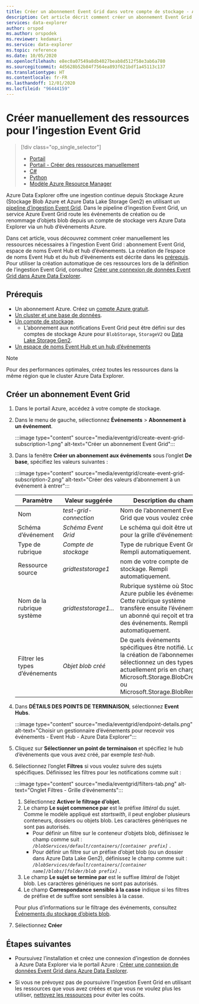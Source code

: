 ```yaml
---
title: Créer un abonnement Event Grid dans votre compte de stockage - Azure Data Explorer
description: Cet article décrit comment créer un abonnement Event Grid dans votre compte de stockage dans Azure Data Explorer.
services: data-explorer
author: orspod
ms.author: orspodek
ms.reviewer: kedamari
ms.service: data-explorer
ms.topic: reference
ms.date: 10/05/2020
ms.openlocfilehash: e8ec0a07549a8db4027beab8d512f58e3ab6a780
ms.sourcegitcommit: 4d5628b52b84f7564ea893f621bdf1a45113c137
ms.translationtype: HT
ms.contentlocale: fr-FR
ms.lasthandoff: 12/01/2020
ms.locfileid: "96444159"
---
```

# <a name="manually-create-resources-for-event-grid-ingestion"></a>Créer manuellement des ressources pour l’ingestion Event Grid

> [!div class="op_single_selector"]
> * [Portail](ingest-data-event-grid.md)
> * [Portail - Créer des ressources manuellement](ingest-data-event-grid-manual.md)
> * [C#](data-connection-event-grid-csharp.md)
> * [Python](data-connection-event-grid-python.md)
> * [Modèle Azure Resource Manager](data-connection-event-grid-resource-manager.md)

Azure Data Explorer offre une ingestion continue depuis Stockage Azure (Stockage Blob Azure et Azure Data Lake Storage Gen2) en utilisant un [pipeline d’ingestion Event Grid](ingest-data-event-grid-overview.md). Dans le pipeline d’ingestion Event Grid, un service Azure Event Grid route les événements de création ou de renommage d’objets blob depuis un compte de stockage vers Azure Data Explorer via un hub d’événements Azure.

Dans cet article, vous découvrez comment créer manuellement les ressources nécessaires à l’ingestion Event Grid : abonnement Event Grid, espace de noms Event Hub et hub d’événements. La création de l’espace de noms Event Hub et du hub d’événements est décrite dans les [prérequis](#prerequisites). Pour utiliser la création automatique de ces ressources lors de la définition de l’ingestion Event Grid, consultez [Créer une connexion de données Event Grid dans Azure Data Explorer](ingest-data-event-grid.md#create-an-event-grid-data-connection-in-azure-data-explorer).

## <a name="prerequisites"></a>Prérequis

* Un abonnement Azure. Créez un [compte Azure gratuit](https://azure.microsoft.com/free/).
* [Un cluster et une base de données](create-cluster-database-portal.md).
* [Un compte de stockage](/azure/storage/common/storage-quickstart-create-account?tabs=azure-portal).
    * L’abonnement aux notifications Event Grid peut être défini sur des comptes de stockage Azure pour `BlobStorage`, `StorageV2` ou [Data Lake Storage Gen2](/azure/storage/blobs/data-lake-storage-introduction).
* [Un espace de noms Event Hub et un hub d’événements](/azure/event-hubs/event-hubs-create)

> [!NOTE]
> Pour des performances optimales, créez toutes les ressources dans la même région que le cluster Azure Data Explorer.

## <a name="create-an-event-grid-subscription"></a>Créer un abonnement Event Grid
 
1. Dans le portail Azure, accédez à votre compte de stockage.
1. Dans le menu de gauche, sélectionnez **Événements** > **Abonnement à un événement**.

     :::image type="content" source="media/eventgrid/create-event-grid-subscription-1.png" alt-text="Créer un abonnement Event Grid":::

1. Dans la fenêtre **Créer un abonnement aux événements** sous l’onglet **De base**, spécifiez les valeurs suivantes :

    :::image type="content" source="media/eventgrid/create-event-grid-subscription-2.png" alt-text="Créer des valeurs d’abonnement à un événement à entrer":::

    |**Paramètre** | **Valeur suggérée** | **Description du champ**|
    |---|---|---|
    | Nom | *test-grid-connection* | Nom de l’abonnement Event Grid que vous voulez créer.|
    | Schéma d’événement | *Schéma Event Grid* | Le schéma qui doit être utilisé pour la grille d’événements. |
    | Type de rubrique | *Compte de stockage* | Type de rubrique Event Grid. Rempli automatiquement.|
    | Ressource source | *gridteststorage1* | nom de votre compte de stockage. Rempli automatiquement.|
    | Nom de la rubrique système | *gridteststorage1...* | Rubrique système où Stockage Azure publie les événements. Cette rubrique système transfère ensuite l’événement à un abonné qui reçoit et traite des événements. Rempli automatiquement.|
    | Filtrer les types d’événements | *Objet blob créé* | De quels événements spécifiques être notifié. Lors de la création de l’abonnement, sélectionnez un des types actuellement pris en charge : Microsoft.Storage.BlobCreated. ou Microsoft.Storage.BlobRenamed|

1. Dans **DÉTAILS DES POINTS DE TERMINAISON**, sélectionnez **Event Hubs**.

    :::image type="content" source="media/eventgrid/endpoint-details.png" alt-text="Choisir un gestionnaire d’événements pour recevoir vos événements - Event Hub - Azure Data Explorer":::

1. Cliquez sur **Sélectionner un point de terminaison** et spécifiez le hub d’événements que vous avez créé, par exemple *test-hub*.
    
1. Sélectionnez l’onglet **Filtres** si vous voulez suivre des sujets spécifiques. Définissez les filtres pour les notifications comme suit :
   
    :::image type="content" source="media/eventgrid/filters-tab.png" alt-text="Onglet Filtres - Grille d’événements":::

   1. Sélectionnez **Activer le filtrage d’objet**.
   1. Le champ **Le sujet commence par** est le préfixe *littéral* du sujet. Comme le modèle appliqué est *startswith*, il peut englober plusieurs conteneurs, dossiers ou objets blob. Les caractères génériques ne sont pas autorisés.
       * Pour définir un filtre sur le conteneur d’objets blob, définissez le champ comme suit : *`/blobServices/default/containers/[container prefix]`* .
       * Pour définir un filtre sur un préfixe d’objet blob (ou un dossier dans Azure Data Lake Gen2), définissez le champ comme suit : *`/blobServices/default/containers/[container name]/blobs/[folder/blob prefix]`* .
   1. Le champ **Le sujet se termine par** est le suffixe *littéral* de l’objet blob. Les caractères génériques ne sont pas autorisés.
   1. Le champ **Correspondance sensible à la casse** indique si les filtres de préfixe et de suffixe sont sensibles à la casse.

    Pour plus d’informations sur le filtrage des événements, consultez [Événements du stockage d’objets blob](/azure/storage/blobs/storage-blob-event-overview#filtering-events).

1. Sélectionnez **Créer**

## <a name="next-steps"></a>Étapes suivantes

* Poursuivez l’installation et créez une connexion d’ingestion de données à Azure Data Explorer via le portail Azure : [Créer une connexion de données Event Grid dans Azure Data Explorer](ingest-data-event-grid.md#create-an-event-grid-data-connection-in-azure-data-explorer).

* Si vous ne prévoyez pas de poursuivre l’ingestion Event Grid en utilisant les ressources que vous avez créées et que vous ne voulez plus les utiliser, [nettoyez les ressources](ingest-data-event-grid.md#clean-up-resources) pour éviter les coûts.
